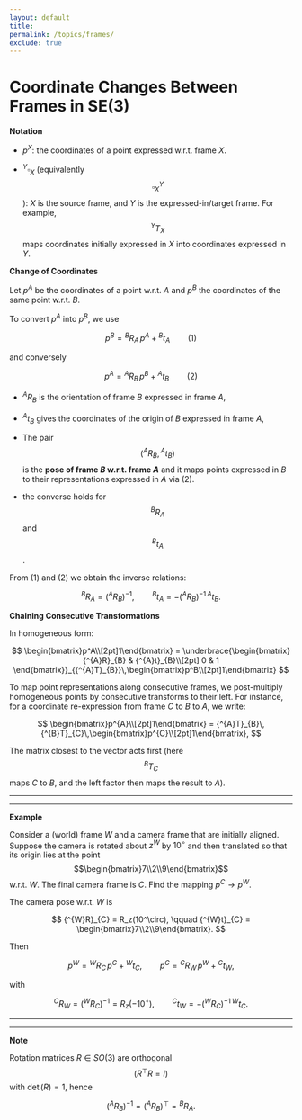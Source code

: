 ```yaml
---
layout: default
title: 
permalink: /topics/frames/
exclude: true
---
```


# Coordinate Changes Between Frames in SE(3)

$\textbf{Notation}$

- $p^X$: the coordinates of a point expressed w.r.t. frame $X$.

- ${^{Y}\square}_{X}$ (equivalently $$\square^Y_X$$): $X$ is the source frame, and $Y$ is the expressed-in/target frame. For example, $${^{Y}T}_{X}$$ maps coordinates initially expressed in $X$ into coordinates expressed in $Y$.

$\textbf{Change of Coordinates}$

Let $p^A$ be the coordinates of a point w.r.t. $A$ and $p^B$ the coordinates of the same point w.r.t. $B$.

To convert $p^A$ into $p^B$, we use

$$
p^B = {^{B}R}_{A}\,p^A + {^{B}t}_{A} \qquad (1)
$$

and conversely

$$
p^A = {^{A}R}_{B}\,p^B + {^{A}t}_{B} \qquad (2)
$$

- ${^{A}R}_{B}$ is the orientation of frame $B$ expressed in frame $A$,

- ${^{A}t}_{B}$ gives the coordinates of the origin of $B$ expressed in frame $A$,

- The pair $$({^{A}R}_{B},{^{A}t}_{B})$$ is the **pose of frame $B$ w.r.t. frame $A$** and it maps points expressed in $B$ to their representations expressed in $A$ via (2).

- the converse holds for $${^{B}R}_{A}$$ and $${^{B}t}_{A}$$.

From $(1)$ and $(2)$ we obtain the inverse relations:

$$
{^{B}R}_{A} = ({^{A}R}_{B})^{-1}, \qquad
{^{B}t}_{A} = -({^{A}R}_{B})^{-1}\,{^{A}t}_{B}.
$$

$\textbf{Chaining Consecutive Transformations}$

In homogeneous form:

$$
\begin{bmatrix}p^A\\[2pt]1\end{bmatrix}
= \underbrace{\begin{bmatrix}
{^{A}R}_{B} & {^{A}t}_{B}\\[2pt]
0 & 1
\end{bmatrix}}_{{^{A}T}_{B}}\,\begin{bmatrix}p^B\\[2pt]1\end{bmatrix}
$$

To map point representations along consecutive frames, we post-multiply homogeneous points by consecutive transforms to their left. For instance, for a coordinate re-expression from frame $C$ to $B$ to $A$, we write:

$$
\begin{bmatrix}p^{A}\\[2pt]1\end{bmatrix}
= {^{A}T}_{B}\,{^{B}T}_{C}\,\begin{bmatrix}p^{C}\\[2pt]1\end{bmatrix},
$$

The matrix closest to the vector acts first (here $${^{B}T}_{C}$$ maps $C$ to $B$, and the left factor then maps the result to $A$).

---
---
$\textbf{Example}$

Consider a (world) frame $W$ and a camera frame that are initially aligned. Suppose the camera is rotated about $z^W$ by $10^\circ$ and then translated so that its origin lies at the point $$\begin{bmatrix}7\\2\\9\end{bmatrix}$$ w.r.t. $W$. The final camera frame is $C$. Find the mapping $p^C \to p^W$.

The camera pose w.r.t. $W$ is

$$
{^{W}R}_{C} = R_z(10^\circ), \qquad
{^{W}t}_{C} =
\begin{bmatrix}7\\2\\9\end{bmatrix}.
$$

Then

$$
p^W = {^{W}R}_{C}\,p^C + {^{W}t}_{C},
\qquad
p^C = {^{C}R}_{W}\,p^W + {^{C}t}_{W},
$$

with

$$
{^{C}R}_{W} = ({^{W}R}_{C})^{-1} = R_z(-10^\circ), \qquad
{^{C}t}_{W} = -({^{W}R}_{C})^{-1}\,{^{W}t}_{C}.
$$

---
---
$\textbf{Note}$

Rotation matrices $R \in SO(3)$ are orthogonal $$(R^\top R=I)$$ with $\det(R)=1$, hence

$$
({^{A}R}_{B})^{-1} = ({^{A}R}_{B})^\top = {^{B}R}_{A}.
$$
